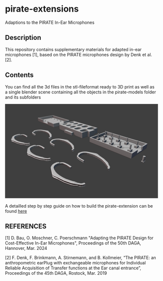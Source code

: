 # pirate-extensions
Adaptions to the PIRATE In-Ear Microphones

## Description
This repository contains supplementary materials for adapted in-ear microphones [1], based on the PIRATE microphones design by Denk et al. [2].

## Contents

You can find all the 3d files in the stl-fileformat ready to 3D print as well as a single blender scene containing all the objects in the pirate-models folder and its subfolders 

![3D models preview](pirate-models/3d-models.png)

A detailled step by step guide on how to build the pirate-extension can be found [here](step-by-step-guide/STEP_BY_STEP.md)

## REFERENCES

[1] D. Bau, O. Moschner, C. Poerschmann "Adapting the PIRATE Design for Cost-Effective In-Ear Microphones", Proceedings of the 50th DAGA, Hannover, Mar. 2024

[2] F. Denk, F. Brinkmann, A. Stirnemann, and B. Kollmeier, “The PIRATE: an anthropometric earPlug with exchangeable microphones for Individual Reliable Acquisition of Transfer functions at the Ear canal entrance”, Proceedings of the 45th DAGA, Rostock, Mar. 2019

